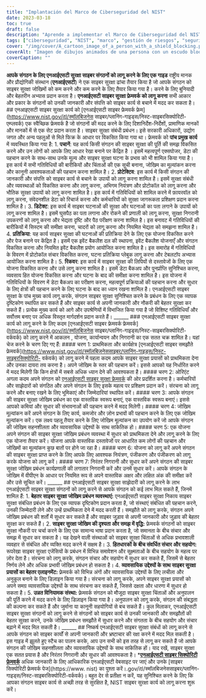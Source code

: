 ```yaml
---
title: "Implantación del Marco de Ciberseguridad del NIST"
date: 2023-03-18
toc: true
draft: false
description: "Aprende a implementar el Marco de Ciberseguridad del NIST y protege a tu organización de las ciberamenazas con nuestra guía paso a paso".
tags: ["ciberseguridad", "NIST", "marco", "gestión de riesgos", "seguridad de la información", "ciberamenazas", "implantación", "buenas prácticas", "directrices", "normas", "ciberataques", "evaluación de riesgos", "riesgo de ciberseguridad", "protección de datos", "cumplimiento", "seguridad informática", "seguridad de redes", "respuesta a incidentes", "medidas de seguridad", "plan de ciberseguridad"].
cover: "/img/cover/A_cartoon_image_of_a_person_with_a_shield_blocking.png"
coverAlt: "Imagen de dibujos animados de una persona con un escudo bloqueando varios ciberataques".
coverCaption: ""
---
```


  **आपके संगठन के लिए एनआईएसटी सुरक्षा साइबर संगठनों को लागू करने के लिए एक गाइड** राष्ट्रीय मानक और प्रौद्योगिकी संस्थान (**एनआईएसटी**) ने एक साइबर सुरक्षा ढांचा तैयार किया है जो आपके संगठन को साइबर सुरक्षा जोखिमों को कम करने और कम करने के लिए तैयार किया गया है। करने के लिए बुनियादी और बेहतरीन अभ्यास प्रदान करता है। **एनआईएसटी साइबर सुरक्षा फ्रेमवर्क को लागू करना** सभी आकार और प्रकार के संगठनों को उनकी जानकारी और संपत्ति को साइबर कार्य से बचाने में मदद कर सकता है। ## एनआइएसटी साइबर सुरक्षा कार्य को [एनआईएसटी साइबर फ्रेमवर्क फ्रेम](https://www.nist.gov/itl/स्मॉलबिजनेस साइबर/प्लानिंग-गाइड्स/निस्ट-साइबरसिक्योरिटी- एम्प्लवर्क) एक स्वैच्छिक फ्रेमवर्क है जो संगठनों की मदद करने के लिए दिशानिर्देश-निर्देशों, प्रामाणिक मानकों और मानकों में से एक सेट प्रदान करता है। साइबर सुरक्षा संबंधी प्रबंधन। इसे सरकारी अधिकारों, उद्योग जगत और अन्य पहलुओं से मिले फिक्र के आधार पर विकसित किया गया था। फ्रेमवर्क को **पांच प्रमुख कार्य** में व्यवस्थित किया गया है: 1. **पचानें**: यह कार्य किसी संगठन की साइबर सुरक्षा की पूर्ति की समझ विकसित करने और उन लोगों को आपके लिए आधार रेखा बनाने पर केंद्रित है । इसमें महत्वपूर्ण एक्सपोजर, डेटा की पहचान करने के साथ-साथ उनके मूल्य और साइबर सुरक्षा घटना के प्रभाव को भी शामिल किया गया है। इस कार्य में सभी गतिविधियों की बारीकियों और चिंताओं की एक सूची बनाना, जोखिम का मूल्यांकन करना और कानूनी आवश्यकताओं की पहचान करना शामिल है। 2. **प्रोटेक्टिव**: इस कार्य में किसी संगठन की जानकारी और संपत्ति को साइबर कार्य से बचाने के उपायों को लागू करना शामिल है। इसमें सुरक्षा संबंधी और व्यवस्थाओं को विकसित करना और लागू करना, अभिगम नियंत्रण और प्रोटोकॉल को लागू करना और भौतिक सुरक्षा उपायों को लागू करना शामिल है। इस कार्य में गतिविधियों को शामिल करने में फ़ायरवॉल को लागू करना, संवेदनशील डेटा को रिचार्ज करना और कर्मचारियों को सुरक्षा जागरूकता प्रशिक्षण प्रदान करना शामिल है। 3. **डिटेक्ट**: इस कार्य में साइबर घटनाओं की सुरक्षा और घटनाओं का पता लगाने के उपायों को लागू करना शामिल है। इसमें घुसपैठ का पता लगाना और रोकने की प्रणाली को लागू करना, सुरक्षा निगरानी उपकरणों को लागू करना और भेद्यता दृष्टि और पैठ परीक्षण करना शामिल है। इस बनावट में गतिविधियों की बारीकियों में सिस्टम की समीक्षा करना, चादरों को लागू करना और नियमित भेद्यता को समझना शामिल है। 4. **प्रतिक्रिया**: यह कार्य साइबर सुरक्षा की घटनाओं की प्रतिक्रिया देने के लिए एक योजना विकसित करने और पेज बनाने पर केंद्रित है। इसमें एक इवेंट बैकलैश दल की स्थापना, इवेंट बैकलैश योजनाएँ और संगठन विकसित करना और नियमित इवेंट बैकलैश प्रयोग आयोजित करना शामिल है। इस समारोह में गतिविधियों के विवरण में प्रोटोकॉल संचार विकसित करना, घटना प्रतिक्रिया प्लेबुक लागू करना और टेबलटॉप अभ्यास आयोजित करना शामिल है। 5. **रिकवर**: इस कार्य में साइबर सुरक्षा की लिपियों से दस्तावेजों के लिए एक योजना विकसित करना और उसे लागू करना शामिल है। इसमें डेटा बैकअप और पुनर्प्राप्ति सुनिश्चित करना, व्यवसाय हित योजना विकसित करना और घटना के बाद की समीक्षा करना शामिल है। इस योजना में गतिविधियों के विवरण में डेटा बैकअप का परीक्षण करना, महत्वपूर्ण प्रक्रियाओं की पहचान करना और सुधार के लिए क्षेत्रों की पहचान करने के लिए घटना के बाद का ध्यान रखना शामिल है। एनआईएसटी साइबर सुरक्षा के पांच मुख्य कार्य लागू करके, संगठन साइबर सुरक्षा सुनिश्चित करने के प्रबंधन के लिए एक व्यापक दृष्टिकोण स्थापित कर सकते हैं और साइबर कार्य से अपनी जानकारी और नौकरी की बेहतर सुरक्षा कर सकते हैं। प्रत्येक मुख्य कार्य को आगे और उपश्रेणियों में विभाजित किया गया है जो विशिष्ट गतिविधियाँ और सर्वोत्तम बनाए पर अधिक विस्तृत मार्गदर्शन प्रदान करते हैं। ______ ### एनआईएसटी साइबर सुरक्षा कार्य को लागू करने के लिए कदम [एनआईएसटी साइबर फ्रेमवर्क फ्रेमवर्क](https://www.nist.gov/itl/स्मॉलबिजनेस साइबर/प्लानिंग-गाइड्स/निस्ट-साइबरसिक्योरिटी-वर्कवर्क) को लागू करने में आकलन , योजना, कार्यान्वयन और निगरानी का एक सतत चक्र शामिल है। यहां चेज करने के चरण दिए गए हैं: #### चरण 1: प्राथमिकता और कार्यक्षेत्र [एनआईएसटी साइबर समझौते फ्रेमवर्क](https://www.nist.gov/itl/स्मॉलबिजनेससाइबर/प्लानिंग-गाइड्स/निस्ट-साइबरसिक्योरिटी- वर्कवर्क) को लागू करने में पहला कदम आपके साइबर सुरक्षा प्रयासों को प्राथमिकता देना और उनका दायरा तय करना है। अपने जोखिम के स्तर की पहचान करें। इससे आपको यह निर्धारित करने में मदद मिलेगी कि किन क्षेत्रों में सबसे अधिक ध्यान देने की आवश्यकता है। #### चरण 2: ओरिएंट अगला कदम अपने संगठन को [एनआईएसटी साइबर सुरक्षा फ्रेमवर्क](https://www.nist.gov/itl/smallbusinesscyber/planning-guides/nist-cybersecurity-framework) की ओर प्रदर्शित करना है। कर्मचारियों और साझेदारों को संगठित और अपने संगठन के लिए इसके महत्व पर प्रशिक्षण प्रदान करें। संरचना को लागू करने और बनाए रखने के लिए भूमिकाएं और जिम्मेदारियां स्थापित करें। #### चरण 3: आपके संगठन की साइबर सुरक्षा जोखिम प्रबंधन का एक वास्तविक स्वरूप बनाएं, एक वास्तविक स्वरूप बनाएं। इससे आपको कमियां और सुधार की संभावनाओं की पहचान करने में मदद मिलेगी। #### चरण 4: जोखिम मूल्यांकन करें अपने संगठन के लिए कार्य, कमजोर और ज़ोन प्रभावों की पहचान करने के लिए एक जोखिम मूल्यांकन करें। एक लक्ष्य पहलू तैयार करने के लिए जोखिम मूल्यांकन का उपयोग करें जो आपके संगठन की जोखिम सहनशीलता और व्यावसायिक उद्देश्यों के साथ सांकेतिक हो। #### चरण 5: एक योजना अपने संगठन की साइबर सुरक्षा जोखिम प्रबंधन व्यवस्था में सुधार को प्राथमिकता देने और लागू करने के लिए एक योजना तैयार करें। योजना आपके वास्तविक दस्तावेजों पर आधारित कम लोगों की पहचान और जोखिमों का मूल्यांकन कुछ बातों पर होने जा रहा है। #### चरण 6: योजना को लागू करें अपने संगठन की साइबर सुरक्षा प्राप्त करने के लिए आपके लिए आवश्यक नियंत्रण, पंजीकरण और पंजीकरण को लागू करके योजना को लागू करें। #### चरण 7: निरंतर निगरानी और सुधार करें अपने संगठन की साइबर सुरक्षा जोखिम प्रबंधन कार्यप्रणाली की लगातार निगरानी करें और उनमें सुधार करें। आपके संगठन के जोखिम में वीपीएन के आधार पर नियमित रूप से अपने वास्तविक अक्षर और लक्षित अंक की समीक्षा करें और उसे सूचित करें। ______ ## एनआईएसटी साइबर सुरक्षा साझेदारी को लागू करने के लाभ एनआईएसटी साइबर सुरक्षा संगठनों को लागू करने से आपके संगठन को कई लाभ मिल सकते हैं, जिनमें शामिल हैं: 1. **बेहतर साइबर सुरक्षा जोखिम प्रबंधन व्यवस्थाएं:** एनआईएसटी साइबर सुरक्षा निकाय साइबर सुरक्षा संबंधित प्रबंधन के लिए एक व्यापक दृष्टिकोण प्रदान करता है, जो संस्थाएं संबंधित की पहचान करने, उनकी जिम्मेदारी लेने और उन्हें प्राथमिकता देने में मदद करती हैं। समझौते को लागू करके, संगठन अपने जोखिम प्रबंधन की शर्तों में सुधार कर सकते हैं और साइबर जुड़ाव से अपनी जानकारी और जुड़ाव की बेहतर सुरक्षा कर सकते हैं। 2. **साइबर सुरक्षा जोखिम की दृश्यता और समझ में वृद्धि:** फ्रेमवर्क संगठनों को साइबर सुरक्षा नौकरी पर चर्चा करने के लिए एक सामान्य भाषा प्रदान करता है, जो समानता के बीच संचार और समझ में सुधार कर सकता है। यह देखने वाली संस्थाओं को साइबर सुरक्षा चिंताओं से अधिक प्रभावशाली व्यवहार से संबंधित और व्यक्ति मदद करने में सक्षम है। 3. **हितधारकों के बीच संवर्धित संचार और सहयोग:** रूपरेखा साइबर सुरक्षा एजेंसियों के प्रबंधन में विभिन्न समावेशन और सूक्ष्मताओं के बीच सहयोग के महत्व पर ज़ोर देता है। संरचना को लागू करके, संगठन संचार और सहयोग में सुधार कर सकते हैं, जिसमें से बेहतर निर्णय लेने और अधिक प्रभावी जोखिम प्रबंधन हो सकता है। 4. **व्यावसायिक उद्देश्यों के साथ साइबर सुरक्षा प्रयासों का बेहतर एलाइनमेंट:** फ़्रेमवर्क को विभिन्न अंगों और व्यावसायिक उद्देश्यों के लिए लचीला और अनुकूल बनाने के लिए डिज़ाइन किया गया है। संरचना को लागू करके, अपने साइबर सुरक्षा प्रयासों को अपने समग्र व्यावसायिक उद्देश्यों के साथ संरचना कर सकते हैं, जिससे दक्षता और धारणा में सुधार हो सकता है। 5. **उन्नत विनियामक संस्था:** फ़्रेमवर्क संगठन को मौजूदा साइबर सुरक्षा चिंताओं और अनुपालन की पूर्ति करने में मदद करने के लिए डिज़ाइन किया गया है। अनुपालन को लागू करके, संगठन की संबद्धता की कल्पना कर सकते हैं और जुर्माना या कानूनी सहयोगियों से बच सकते हैं। कुल मिलाकर, एनआईएसटी साइबर सुरक्षा संगठनों को लागू करने से संगठनों को साइबर कार्य से उनकी जानकारी और समझौतों की बेहतर सुरक्षा करने, उनके जोखिम प्रबंधन समझौते में सुधार करने और संगतता के बीच सहयोग और संचार बढ़ाने में मदद मिल सकती है। ______ ## निष्कर्ष एनआईएसटी साइबर सुरक्षा संबंधों को लागू करने से आपके संगठन को साइबर कार्यों से अपनी जानकारी और भ्रष्टाचार की रक्षा करने में मदद मिल सकती है। इस गाइड में झूलते हुए स्टैच का पालन करके, आप उन सभी को इस तरह से लागू कर सकते हैं जो आपके संगठन की जोखिम सहनशीलता और व्यावसायिक उद्देश्यों के साथ सांकेतिक हों। याद रखें, साइबर सुरक्षा एक सतत प्रयास है और निरंतर निगरानी और सुधार की आवश्यकता है। *[**एनआईएसटी साइबर सिक्योरिटी फ्रेमवर्क**](https://www.nist.gov/cyberframework) अधिक जानकारी के लिए आधिकारिक एनआईएसटी वेबसाइट पर जाएं और उनके [साइबर सिक्योरिटी फ्रेमवर्क पेज](https://www. nist) का पुश्ता करें।.gov/itl/स्मॉलबिजनेससाइबर/प्लानिंग-गाइड्स/निस्ट-साइबरसिक्योरिटी-वर्कवर्क)। बहुत देर से प्रतीक्षा न करें, यह सुनिश्चित करने के लिए कि आपका संगठन साइबर कार्य से अच्छी तरह से सुरक्षित है, NIST साइबर सुरक्षा कार्य को लागू करना शुरू करें।